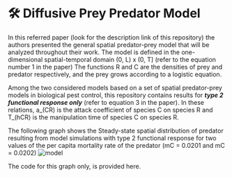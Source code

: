 # 🛠 Diffusive Prey Predator Model 

In this referred paper (look for the description link of this repository) the authors presented the general spatial predator-prey model that will be analyzed throughout their work.
The model is defined in the one-dimensional spatial-temporal domain (0, L) x (0, T] (refer to the equation number 1 in the paper)
The functions R and C are the densities of prey and predator respectively, and the prey grows according to a logistic equation.

Among the two considered models based on a set of spatial predator-prey models in biological pest control, this repository contains results for _**type 2 functional response only**_ (refer to equation 3 in the paper). In these relations, a_(CR) is the attack coefficient of species C on species R and T_(hCR) is the manipulation time of species C on species R.

The following graph shows the Steady-state spatial distribution of predator resulting from model simulations with type 2 functional response for two values of the per capita mortality rate of the predator (mC = 0.0201 and mC = 0.0202)
![model](https://user-images.githubusercontent.com/39788520/123760146-334dad00-d8de-11eb-977b-d93dd6e7ca24.png)

The code for this graph only, is provided here.
